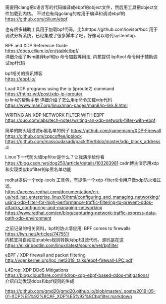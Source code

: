 需要用clang把c语言写的代码编译成ebpf的object文件，然后用工具把object文件加载到内核。
不过也有纯golang的库用于编译和调试ebpf的  https://github.com/cilium/ebpf   

也有很多辅助工具用于加载bpf代码，比如https://github.com/iovisor/bcc 用于调试分析系统，已经集成了很多脚本了吧，好像可以取代systemtap.





BPF and XDP Reference Guide   
https://docs.cilium.io/en/stable/bpf/     
详细介绍了llvm编译bpf和ip 命令加载等用法, 内核提供 bpftool 命令用于辅助调试bpf代码   


bpf相关的资讯博客   
https://ebpf.io/   


Load XDP programs using the ip (iproute2) command   
https://fntlnz.wtf/post/xdp-ip-iproute/   
ip link的帮助手册 详细介绍了怎么用ip命令加载xdp代码   
https://www.man7.org/linux/man-pages/man8/ip-link.8.html   


WRITING AN XDP NETWORK FILTER WITH EBPF   
https://duo.com/labs/tech-notes/writing-an-xdp-network-filter-with-ebpf


简单的防火墙过滤ip黑名单的例子
https://github.com/gamemann/XDP-Firewall   
https://github.com/cppcoffee/ipblock   
https://github.com/massoudasadi/packiffer/blob/master/xdp_block_address.c   

Linux下一代防火墙bpfilter是什么？让我演示给你看   
https://blog.csdn.net/dog250/article/details/103283981
csdn博主演示用xdp和实现类似bpfilter的ip黑名单功能 

redhat提供一个xdp-tools 工具包，有提供一个xdp-filter命令用户做xdp防火墙过滤。   
https://access.redhat.com/documentation/en-us/red_hat_enterprise_linux/8/html/configuring_and_managing_networking/using-xdp-filter-for-high-performance-traffic-filtering-to-prevent-ddos-attacks_configuring-and-managing-networking   
https://www.redhat.com/en/blog/capturing-network-traffic-express-data-path-xdp-environment


之前记录的相关资料，bpf的防火墙应用:
BPF comes to firewalls   
https://lwn.net/Articles/747551/     
内核支持自动把iptables规则转换为bpf过滤代码，源码是在这 https://elixir.bootlin.com/linux/latest/source/net/bpfilter


eBPF / XDP firewall and packet filtering   
http://vger.kernel.org/lpc_net2018_talks/ebpf-firewall-LPC.pdf   

L4Drop: XDP DDoS Mitigations   
https://blog.cloudflare.com/l4drop-xdp-ebpf-based-ddos-mitigations/   
介绍自动发现ddos和bpf规则的生成

https://github.com/gmd20/gmd20.github.io/blob/master/_posts/2019-05-01-XDP%E5%92%8CAF_XDP%E5%92%8Cbpfilter.markdown
